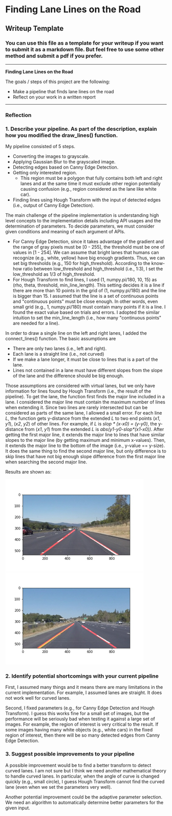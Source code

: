 # **Finding Lane Lines on the Road** 

## Writeup Template

### You can use this file as a template for your writeup if you want to submit it as a markdown file. But feel free to use some other method and submit a pdf if you prefer.

---

**Finding Lane Lines on the Road**

The goals / steps of this project are the following:
* Make a pipeline that finds lane lines on the road
* Reflect on your work in a written report


[//]: # (Image References)

[solidwhite]: ./test_images_output/solidWhiteRight.jpg
[solidyellow]: ./test_images_output/solidYellowLeft.jpg
[curved1]: ./test_images_output/solidWhiteCurve.jpg
[curved2]: ./test_images_output/solidYellowCurve.jpg

---

### Reflection

### 1. Describe your pipeline. As part of the description, explain how you modified the draw_lines() function.

My pipeline consisted of 5 steps.
- Converting the images to grayscale.
- Applying Gaussian Blur to the grayscaled image.
- Detecting edges based on Canny Edge Detection.
- Getting only interested region.
    - This region must be a polygon that fully contains both left and right lanes and
      at the same time it must exclude other region potentially causing confusion
      (e.g., region considered as the lane like white car).
- Finding lines using Hough Transform with the input of detected edges
  (i.e., output of Canny Edge Detection).

The main challenge of the pipeline implementation is understanding high level concepts
to the implementation details including API usages and the determination of parameters.
To decide parameters, we must consider given conditions and meaning of each argument of
APIs.
- For Canny Edge Detection, since it takes advantage of the gradient and the range
of gray pixels must be \[0 - 255\], the threshold must be one of values in \[1 - 254\].
We can assume that bright lanes that humans can recognize (e.g., white, yellow) have
big enough gradients. Thus, we can set big thresholds (e.g., 150 for high\_threshold).
According to the know-how ratio between low\_threshold and high\_threshold (i.e., 1:3),
I set the low\_threshold as 1/3 of high\_threshold.
- For Hough Transform to find lines, I used (1, numpy.pi/180, 10, 15) as (rho, theta,
threshold, min\_line\_length). This setting decides it is a line if there are more than
10 points in the grid of (1, numpy.pi/180) and the line is bigger than 15. I assumed that
the line is a set of continuous points and "continuous points" must be close enough.
In other words, even small grid (e.g., 1, numpy.pi/180) must contain many points if it
is a line. I found the exact value based on trials and errors. I adopted the similar
intuition to set the min\_line\_length (i.e., how many "continuous points" are needed
for a line).

In order to draw a single line on the left and right lanes, I added the
connect\_lines() function. The basic assumptions are
- There are only two lanes (i.e., left and right).
- Each lane is a straight line (i.e., not curved)
- If we make a lane longer, it must be close to lines that is a part of the lane.
- Lines not contained in a lane must have different slopes from the slope of the lane
and the difference should be big enough.

Those assumptions are considered with virtual lanes, but we only have information for
lines found by Hough Transform (i.e., the result of the pipeline).
To get the lane, the function first finds the major line included in a lane. I considered
the major line must contain the maximum number of lines when extending it. Since two
lines are rarely intersected but can be considered as parts of the same lane, I allowed a
small error. For each line _L_, the function gets y-distance from the extended _L_ to
two end points (_x1_, _y1_), (_x2_, _y2_) of other lines.
For example, if _L_ is _slop * (x-x0) = (y-y0)_, the y-distance from (_x1_, _y1_) from
the extended _L_ is _abs(y1-y0-slop*(x1-x0))_.
After getting the first major line, it extends the major line to lines that have similar
slopes to the major line (by getting maximum and minimum x-values).
Then, it extends the major line to the bottom of the image (i.e., y-value == y-size).
It does the same thing to find the second major line, but only difference is to skip
lines that have not big enough slope difference from the first major line when searching
the second major line.

Results are shown as:

![alt text][solidwhite]
![alt text][solidyellow]


### 2. Identify potential shortcomings with your current pipeline

First, I assumed many things and it means there are many limitations in the current
implementation. For example, I assumed lanes are straight. It does not work well for
curved lanes.

Second, I fixed parameters (e.g., for Canny Edge Detection and Hough Transform). I
guess this works fine for a small set of images, but the performance will be seriously
bad when testing it against a large set of images. For example, the region of interest
is very critical to the result. If some images having many white objects (e.g., white
cars) in the fixed region of interest, then there will be so many detected edges from
Canny Edge Detection.


### 3. Suggest possible improvements to your pipeline

A possible improvement would be to find a better transform to detect curved lanes.
I am not sure but I think we need another mathematical theory to handle curved lanes.
In particular, when the angle of curve is changed quickly (e.g., small circle), I
guess Hough Transform cannot find the curved lane (even when we set the parameters
very well).

Another potential improvement could be the adaptive parameter selection. We need an
algorithm to automatically determine better parameters for the given input.
